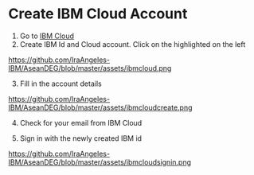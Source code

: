 # Create IBM Cloud Account

1. Go to [IBM Cloud](https://cloud.ibm.com)
2. Create IBM Id and Cloud account. Click on the highlighted on the left

https://github.com/IraAngeles-IBM/AseanDEG/blob/master/assets/ibmcloud.png

3. Fill in the account details

https://github.com/IraAngeles-IBM/AseanDEG/blob/master/assets/ibmcloudcreate.png

4. Check for your email from IBM Cloud


5. Sign in with the newly created IBM id


https://github.com/IraAngeles-IBM/AseanDEG/blob/master/assets/ibmcloudsignin.png


